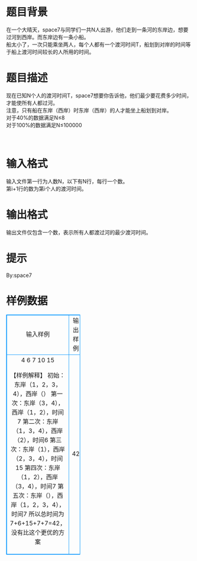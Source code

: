 # 

 
 # 题目背景 
在一个大晴天，space7与同学们一共N人出游，他们走到一条河的东岸边，想要过河到西岸。而东岸边有一条小船。<BR>船太小了，一次只能乘坐两人，每个人都有一个渡河时间T，船划到对岸的时间等于船上渡河时间较长的人所用的时间。<BR> 

 
 # 题目描述 
现在已知N个人的渡河时间T，space7想要你告诉他，他们最少要花费多少时间，才能使所有人都过河。<BR>注意，只有船在东岸（西岸）时东岸（西岸）的人才能坐上船划到对岸。<BR>对于40%的数据满足N≤8<BR>对于100%的数据满足N≤100000<BR><BR><BR> 

 
 # 输入格式 
输入文件第一行为人数N，以下有N行，每行一个数。<BR>第i+1行的数为第i个人的渡河时间。<BR> 

 
 # 输出格式 
输出文件仅包含一个数，表示所有人都渡过河的最少渡河时间。 

 
 # 提示 
By:space7 
# 样例数据
<style>
        table,table tr th, table tr td { border:1px solid #0094ff; }
        table { width: 200px; min-height: 25px; line-height: 25px; text-align: center; border-collapse: collapse;}   
    </style>
<table>
	<tr>
		<td>输入样例</td>
		<td>输出样例</td>
	</tr>
<tr><td>4
6
7
10
15

【样例解释】
初始：东岸（1，2，3，4），西岸（）
第一次：东岸（3，4），西岸（1，2），时间7
第二次：东岸（1，3，4），西岸（2），时间6
第三次：东岸（1），西岸（2，3，4），时间15
第四次：东岸（1，2），西岸（3，4），时间7
第五次：东岸（），西岸（1，2，3，4），时间7
所以总时间为7+6+15+7+7=42，没有比这个更优的方案
</td><td>42</td></tr></table>
